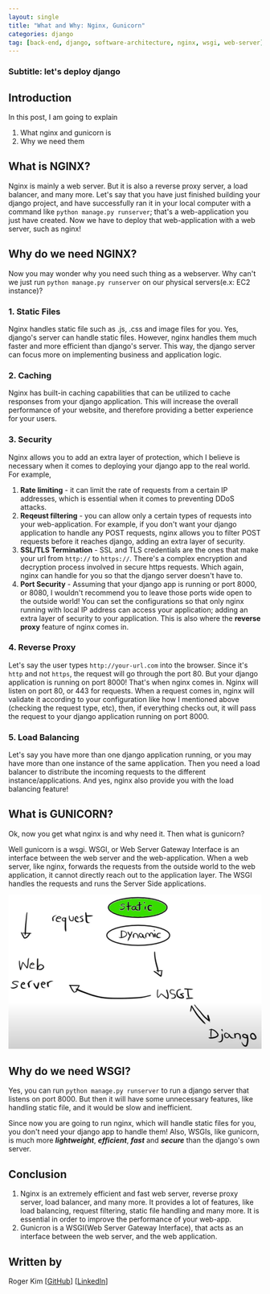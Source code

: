 ```yaml
---
layout: single
title: "What and Why: Nginx, Gunicorn"
categories: django
tag: [back-end, django, software-architecture, nginx, wsgi, web-server]
---
```


### Subtitle: let's deploy django

## Introduction

In this post, I am going to explain
1. What nginx and gunicorn is
2. Why we need them

## What is NGINX?

Nginx is mainly a web server. But it is also a reverse proxy server, a load balancer, and many more. Let's say that you have just finished building your django project, and have successfully ran it in your local computer with a command like `python manage.py runserver`; that's a web-application you just have created. Now we have to deploy that web-application with a web server, such as nginx!

## Why do we need NGINX?

Now you may wonder why you need such thing as a webserver. Why can't we just run `python manage.py runserver` on our physical servers(e.x: EC2 instance)?

### 1. Static Files

Nginx handles static file such as .js, .css and image files for you. Yes, django's server can handle static files. However, nginx handles them much faster and more efficient than django's server. This way, the django server can focus more on implementing business and application logic.

### 2. Caching

Nginx has built-in caching capabilities that can be utilized to cache responses from your django application. This will increase the overall performance of your website, and therefore providing a better experience for your users.

### 3. Security

Nginx allows you to add an extra layer of protection, which I believe is necessary when it comes to deploying your django app to the real world. For example,
1. **Rate limiting** - it can limit the rate of requests from a certain IP addresses, which is essential when it comes to preventing DDoS attacks.
2. **Reqeust filtering** - you can allow only a certain types of requests into your web-application. For example, if you don't want your django application to handle any POST requests, nginx allows you to filter POST requests before it reaches django, adding an extra layer of security.
3. **SSL/TLS Termination** - SSL and TLS credentials are the ones that make your url from `http://` to `https://`. There's a complex encryption and decryption process involved in secure https requests. Which again, nginx can handle for you so that the django server doesn't have to.
4. **Port Security** - Assuming that your django app is running or port 8000, or 8080, I wouldn't recommend you to leave those ports wide open to the outside world! You can set the configurations so that only nginx running with local IP address can access your application; adding an extra layer of security to your application. This is also where the **reverse proxy** feature of nginx comes in.

### 4. Reverse Proxy

Let's say the user types `http://your-url.com` into the browser. Since it's `http` and not `https`, the request will go through the port 80. But your django application is running on port 8000! That's when nginx comes in. Nginx will listen on port 80, or 443 for requests. When a request comes in, nginx will validate it according to your configuration like how I mentioned above (checking the request type, etc), then, if everything checks out, it will pass the request to your django application running on port 8000.

### 5. Load Balancing

Let's say you have more than one django application running, or you may have more than one instance of the same application. Then you need a load balancer to distribute the incoming requests to the different instance/applications. And yes, nginx also provide you with the load balancing feature!

## What is GUNICORN?

Ok, now you get what nginx is and why need it. Then what is gunicorn?

Well gunicorn is a wsgi. WSGI, or Web Server Gateway Interface is an interface between the web server and the web-application. When a web server, like nginx, forwards the requests from the outside world to the web application, it cannot directly reach out to the application layer. The WSGI handles the requests and runs the Server Side applications.

![](/assets/img/nginx-gunicorn-workflow.png)

## Why do we need WSGI?

Yes, you can run `python manage.py runserver` to run a django server that listens on port 8000. But then it will have some unnecessary features, like handling static file, and it would be slow and inefficient.

Since now you are going to run nginx, which will handle static files for you, you don't need your django app to handle them! Also, WSGIs, like gunicorn, is much more ***lightweight***, ***efficient***, ***fast*** and ***secure*** than the django's own server.

## Conclusion

1. Nginx is an extremely efficient and fast web server, reverse proxy server, load balancer, and many more. It provides a lot of features, like load balancing, request filtering, static file handling and many more. It is essential in order to improve the performance of your web-app.
2. Gunicron is a WSGI(Web Server Gateway Interface), that acts as an interface between the web server, and the web application.

## Written by

Roger Kim [[GitHub](https://github.com/kmsrogerkim)] [[LinkedIn](https://www.linkedin.com/in/kmsrogerkim/)] 

